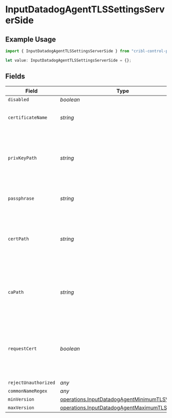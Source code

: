 # InputDatadogAgentTLSSettingsServerSide

## Example Usage

```typescript
import { InputDatadogAgentTLSSettingsServerSide } from "cribl-control-plane/models/operations";

let value: InputDatadogAgentTLSSettingsServerSide = {};
```

## Fields

| Field                                                                                                          | Type                                                                                                           | Required                                                                                                       | Description                                                                                                    |
| -------------------------------------------------------------------------------------------------------------- | -------------------------------------------------------------------------------------------------------------- | -------------------------------------------------------------------------------------------------------------- | -------------------------------------------------------------------------------------------------------------- |
| `disabled`                                                                                                     | *boolean*                                                                                                      | :heavy_minus_sign:                                                                                             | N/A                                                                                                            |
| `certificateName`                                                                                              | *string*                                                                                                       | :heavy_minus_sign:                                                                                             | The name of the predefined certificate                                                                         |
| `privKeyPath`                                                                                                  | *string*                                                                                                       | :heavy_minus_sign:                                                                                             | Path on server containing the private key to use. PEM format. Can reference $ENV_VARS.                         |
| `passphrase`                                                                                                   | *string*                                                                                                       | :heavy_minus_sign:                                                                                             | Passphrase to use to decrypt private key                                                                       |
| `certPath`                                                                                                     | *string*                                                                                                       | :heavy_minus_sign:                                                                                             | Path on server containing certificates to use. PEM format. Can reference $ENV_VARS.                            |
| `caPath`                                                                                                       | *string*                                                                                                       | :heavy_minus_sign:                                                                                             | Path on server containing CA certificates to use. PEM format. Can reference $ENV_VARS.                         |
| `requestCert`                                                                                                  | *boolean*                                                                                                      | :heavy_minus_sign:                                                                                             | Require clients to present their certificates. Used to perform client authentication using SSL certs.          |
| `rejectUnauthorized`                                                                                           | *any*                                                                                                          | :heavy_minus_sign:                                                                                             | N/A                                                                                                            |
| `commonNameRegex`                                                                                              | *any*                                                                                                          | :heavy_minus_sign:                                                                                             | N/A                                                                                                            |
| `minVersion`                                                                                                   | [operations.InputDatadogAgentMinimumTLSVersion](../../models/operations/inputdatadogagentminimumtlsversion.md) | :heavy_minus_sign:                                                                                             | N/A                                                                                                            |
| `maxVersion`                                                                                                   | [operations.InputDatadogAgentMaximumTLSVersion](../../models/operations/inputdatadogagentmaximumtlsversion.md) | :heavy_minus_sign:                                                                                             | N/A                                                                                                            |